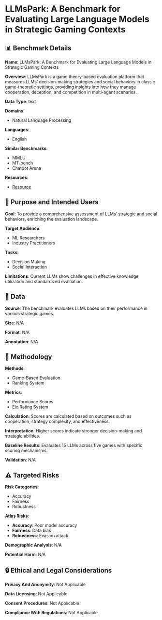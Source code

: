 # LLMsPark: A Benchmark for Evaluating Large Language Models in Strategic Gaming Contexts

## 📊 Benchmark Details

**Name**: LLMsPark: A Benchmark for Evaluating Large Language Models in Strategic Gaming Contexts

**Overview**: LLMsPark is a game theory-based evaluation platform that measures LLMs’ decision-making strategies and social behaviors in classic game-theoretic settings, providing insights into how they manage cooperation, deception, and competition in multi-agent scenarios.

**Data Type**: text

**Domains**:
- Natural Language Processing

**Languages**:
- English

**Similar Benchmarks**:
- MMLU
- MT-bench
- Chatbot Arena

**Resources**:
- [Resource](https://llmsparks.github.io/)

## 🎯 Purpose and Intended Users

**Goal**: To provide a comprehensive assessment of LLMs’ strategic and social behaviors, enriching the evaluation landscape.

**Target Audience**:
- ML Researchers
- Industry Practitioners

**Tasks**:
- Decision Making
- Social Interaction

**Limitations**: Current LLMs show challenges in effective knowledge utilization and standardized evaluation.

## 💾 Data

**Source**: The benchmark evaluates LLMs based on their performance in various strategic games.

**Size**: N/A

**Format**: N/A

**Annotation**: N/A

## 🔬 Methodology

**Methods**:
- Game-Based Evaluation
- Ranking System

**Metrics**:
- Performance Scores
- Elo Rating System

**Calculation**: Scores are calculated based on outcomes such as cooperation, strategy complexity, and effectiveness.

**Interpretation**: Higher scores indicate stronger decision-making and strategic abilities.

**Baseline Results**: Evaluates 15 LLMs across five games with specific scoring mechanisms.

**Validation**: N/A

## ⚠️ Targeted Risks

**Risk Categories**:
- Accuracy
- Fairness
- Robustness

**Atlas Risks**:
- **Accuracy**: Poor model accuracy
- **Fairness**: Data bias
- **Robustness**: Evasion attack

**Demographic Analysis**: N/A

**Potential Harm**: N/A

## 🔒 Ethical and Legal Considerations

**Privacy And Anonymity**: Not Applicable

**Data Licensing**: Not Applicable

**Consent Procedures**: Not Applicable

**Compliance With Regulations**: Not Applicable

